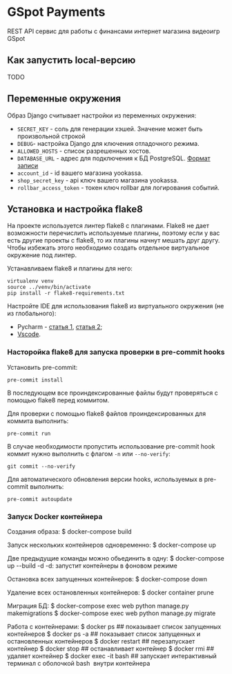 # GSpot Payments

REST API сервис для работы с финансами интернет магазина видеоигр GSpot


## Как запустить local-версию

TODO

## Переменные окружения

Образ Django считывает настройки из переменных окружения:
- `SECRET_KEY` - соль для генерации хэшей. Значение может быть произвольной строкой
- `DEBUG`- настройка Django для ключения отладочного режима.
- `ALLOWED_HOSTS` - список разрешенных хостов.
- `DATABASE_URL` - адрес для подключения к БД PostgreSQL. [Формат записи](https://github.com/jacobian/dj-database-url#url-schema)
- `account_id` - id вашего магазина yookassa.
- `shop_secret_key` - api ключ вашего магазина yookassa.
- `rollbar_access_token` - токен ключ rollbar для логирования событий.

## Установка и настройка flake8
На проекте используется линтер flake8 с плагинами. Flake8 не дает возможности перечислить используемые плагины,
поэтому если у вас есть другие проекты с flake8, то их плагины начнут мешать друг другу. Чтобы избежать этого
необходимо создать отдельное виртуальное окружение под линтер.

Устанавливаем flake8 и плагины для него:
```shell
virtualenv venv
source ../venv/bin/activate
pip install -r flake8-requirements.txt
```

Настройте IDE для использования flake8 из виртуального окружения (не из глобального):
- Pycharm - [статья 1](https://melevir.medium.com/pycharm-loves-flake-671c7fac4f52), [статья 2](https://habr.com/en/company/dataart/blog/318776/);
- [Vscode](https://stackoverflow.com/questions/54160207/using-flake8-in-vscode/54160321#54160321).

### Насторойка flake8 для запуска проверки в pre-commit hooks

Установить pre-commit:
```shell
pre-commit install
```

В последующем все проиндексированные файлы будут проверяться с помощью flake8 перед коммитом.

Для проверки с помощью flake8 файлов проиндексированных для коммита выполнить:
```shell
pre-commit run  
```
В случае необходимости пропустить использование pre-commit hook коммит нужно выполнить с флагом `-n` или `--no-verify`:
```shell
git commit --no-verify
```
Для автоматического обновления версии hooks, используемых в pre-commit выполнить:
```shell
pre-commit autoupdate
```

### Запуск Docker  контейнера

Создания образа:
$ docker-compose build
 
Запуск нескольких контейнеров одновременно:
$ docker-compose up

Две предыдущие команды можно обьединить в одну:
$ docker-compose up --build -d
    -d: запустит контейнеры в фоновом режиме

Остановка всех запущенных контейнеров:
$ docker-compose down

Удаление всех остановленных контейнеров:
$ docker container prune

Миграция БД:
$ docker-compose exec web python manage.py makemigrations
$ docker-compose exec web python manage.py migrate

Работа с контейнерами:
$ docker ps                            ## показывает список запущенных контейнеров
$ docker ps -a                         ## показывает список запущенных и остановленных контейнеров
$ docker restart <Container ID>        ## перезапускает контейнер
$ docker stop <Container ID>           ## останавливает контейнер
$ docker rmi <Container ID>            ## удаляет контейнер
$ docker exec -it <Container ID> bash  ## запускает интерактивный терминал с оболочкой bash  внутри контейнера